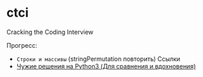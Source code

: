# ctci
Cracking the Coding Interview


Прогресс:
- ``Строки и массивы`` (stringPermutation повторить)
Ссылки
- [Чужие решения на Python3 (Для сравнения и вдохновения)](https://github.com/careercup/CtCI-6th-Edition-Python)
